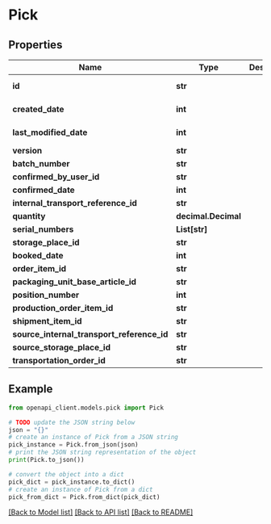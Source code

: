 # Pick


## Properties

Name | Type | Description | Notes
------------ | ------------- | ------------- | -------------
**id** | **str** |  | [optional] [readonly] 
**created_date** | **int** |  | [optional] [readonly] 
**last_modified_date** | **int** |  | [optional] [readonly] 
**version** | **str** |  | [optional] 
**batch_number** | **str** |  | [optional] 
**confirmed_by_user_id** | **str** |  | [optional] 
**confirmed_date** | **int** |  | [optional] 
**internal_transport_reference_id** | **str** |  | [optional] 
**quantity** | **decimal.Decimal** |  | [optional] 
**serial_numbers** | **List[str]** |  | [optional] 
**storage_place_id** | **str** |  | [optional] 
**booked_date** | **int** |  | [optional] 
**order_item_id** | **str** |  | [optional] 
**packaging_unit_base_article_id** | **str** |  | [optional] 
**position_number** | **int** |  | [optional] 
**production_order_item_id** | **str** |  | [optional] 
**shipment_item_id** | **str** |  | [optional] 
**source_internal_transport_reference_id** | **str** |  | [optional] 
**source_storage_place_id** | **str** |  | [optional] 
**transportation_order_id** | **str** |  | [optional] 

## Example

```python
from openapi_client.models.pick import Pick

# TODO update the JSON string below
json = "{}"
# create an instance of Pick from a JSON string
pick_instance = Pick.from_json(json)
# print the JSON string representation of the object
print(Pick.to_json())

# convert the object into a dict
pick_dict = pick_instance.to_dict()
# create an instance of Pick from a dict
pick_from_dict = Pick.from_dict(pick_dict)
```
[[Back to Model list]](../README.md#documentation-for-models) [[Back to API list]](../README.md#documentation-for-api-endpoints) [[Back to README]](../README.md)


